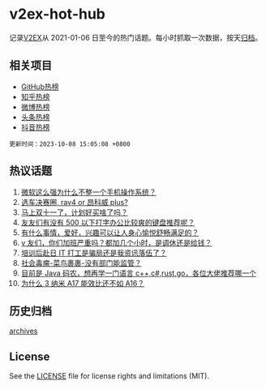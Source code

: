 # v2ex-hot-hub

 记录[V2EX](https://www.v2ex.com/)从 2021-01-06 日至今的热门话题。每小时抓取一次数据，按天[归档](archives)。
 
 ## 相关项目

- [GitHub热榜](https://github.com/lonnyzhang423/github-hot-hub)
- [知乎热榜](https://github.com/lonnyzhang423/zhihu-hot-hub)
- [微博热榜](https://github.com/lonnyzhang423/weibo-hot-hub)
- [头条热榜](https://github.com/lonnyzhang423/toutiao-hot-hub)
- [抖音热榜](https://github.com/lonnyzhang423/douyin-hot-hub)


 `更新时间：2023-10-08 15:05:08 +0800`

## 热议话题

1. [微软这么强为什么不整一个手机操作系统？](https://www.v2ex.com/t/979665)
1. [选车决赛圈, rav4 or 昂科威 plus?](https://www.v2ex.com/t/979692)
1. [马上双十一了，计划好买啥了吗？](https://www.v2ex.com/t/979778)
1. [友友们有没有 500 以下打字办公比较爽的键盘推荐呢？](https://www.v2ex.com/t/979678)
1. [有什么事情，爱好，兴趣可以让人身心愉悦舒畅满足的？](https://www.v2ex.com/t/979612)
1. [v 友们，你们加班严重吗？都加几个小时，是调休还是给钱？](https://www.v2ex.com/t/979525)
1. [培训后赴日 IT 打工是骗局还是我资讯落伍了？](https://www.v2ex.com/t/979583)
1. [社会毒瘤-菜鸟裹裹-没有部门能监管？](https://www.v2ex.com/t/979772)
1. [目前是 Java 码农，想再学一门语言 c++,c#,rust,go，各位大佬推荐哪一个](https://www.v2ex.com/t/979574)
1. [为什么 3 纳米 A17 能效比还不如 A16？](https://www.v2ex.com/t/979720)

## 历史归档

[archives](archives)

## License

See the [LICENSE](LICENSE) file for license rights and limitations (MIT).
